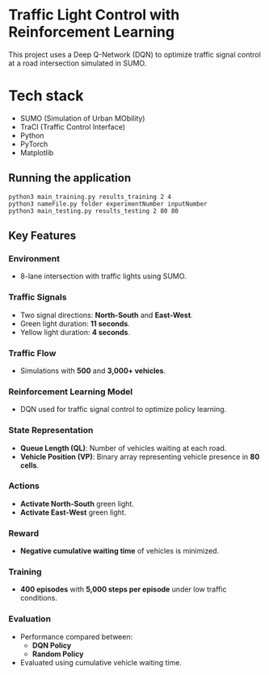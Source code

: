 # Traffic Light Control with Reinforcement Learning

This project uses a Deep Q-Network (DQN) to optimize traffic signal control at a road intersection simulated in SUMO.


# Tech stack
* SUMO (Simulation of Urban MObility)
* TraCI (Traffic Control Interface)
* Python
* PyTorch
* Matplotlib


## Running the application 
```shell script
python3 main_training.py results_training 2 4
python3 nameFile.py folder experimentNumber inputNumber
python3 main_testing.py results_testing 2 80 80

```

## Key Features  

### Environment  
- 8-lane intersection with traffic lights using SUMO.  

### Traffic Signals  
- Two signal directions: **North-South** and **East-West**.  
- Green light duration: **11 seconds**.  
- Yellow light duration: **4 seconds**.  

### Traffic Flow  
- Simulations with **500** and **3,000+ vehicles**.  

### Reinforcement Learning Model  
- DQN used for traffic signal control to optimize policy learning.  

### State Representation  
- **Queue Length (QL)**: Number of vehicles waiting at each road.  
- **Vehicle Position (VP)**: Binary array representing vehicle presence in **80 cells**.  

### Actions  
- **Activate North-South** green light.  
- **Activate East-West** green light.  

### Reward  
- **Negative cumulative waiting time** of vehicles is minimized.  

### Training  
- **400 episodes** with **5,000 steps per episode** under low traffic conditions.  

### Evaluation  
- Performance compared between:  
  - **DQN Policy**  
  - **Random Policy**  
- Evaluated using cumulative vehicle waiting time.  
